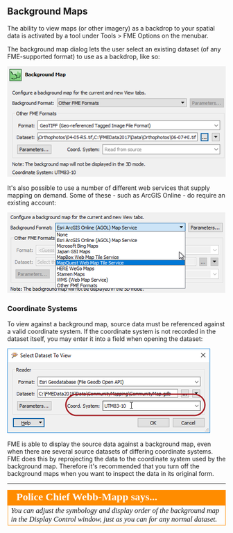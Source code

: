 ## Background Maps ##

The ability to view maps (or other imagery) as a backdrop to your spatial data is activated by a tool under Tools > FME Options on the menubar.

The background map dialog lets the user select an existing dataset (of any FME-supported format) to use as a backdrop, like so:

![](./Images/Img1.042.DIBackgroundDialog.png)

It's also possible to use a number of different web services that supply mapping on demand. Some of these - such as ArcGIS Online - do require an existing account:

![](./Images/Img1.043.DIBackgroundServices.png)


### Coordinate Systems ###

To view against a background map, source data must be referenced against a valid coordinate system. If the coordinate system is not recorded in the dataset itself, you may enter it into a field when opening the dataset:

![](./Images/Img1.044.DICoordinateSystem.png)

FME is able to display the source data against a background map, even when there are several source datasets of differing coordinate systems. FME does this by reprojecting the data to the coordinate system used by the background map. Therefore it's recommended that you turn off the background maps when you want to inspect the data in its original form. 

---

<!--Person X Says Section-->

<table style="border-spacing: 0px">
<tr>
<td style="vertical-align:middle;background-color:darkorange;border: 2px solid darkorange">
<i class="fa fa-quote-left fa-lg fa-pull-left fa-fw" style="color:white;padding-right: 12px;vertical-align:text-top"></i>
<span style="color:white;font-size:x-large;font-weight: bold;font-family:serif">Police Chief Webb-Mapp says...</span>
</td>
</tr>

<tr>
<td style="border: 1px solid darkorange">
<span style="font-family:serif; font-style:italic; font-size:larger">
You can adjust the symbology and display order of the background map in the Display Control window, just as you can for any normal dataset.
</span>
</td>
</tr>
</table>
